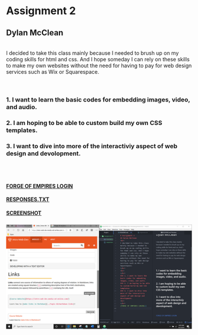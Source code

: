# Assignment 2
## Dylan McClean
<br>
I decided to take this class mainly because I needed to brush up on my coding skills for html and css. And I hope someday I can rely on these skills to make my own websites without the need for having to pay for web design services such as Wix or Squarespace.
</br>
<br>
</br>

### 1. I want to learn the basic codes for embedding images, video, and audio.

### 2. I am hoping to be able to custom build my own CSS templates.

### 3. I want to dive into more of the interactiviy aspect of web design and devolopment.

<br>
</br>

#### [FORGE OF EMPIRES LOGIN](https://us.forgeofempires.com/login)

#### [RESPONSES.TXT](https://github.com/Dylan-McClean/Web-dev-hw/blob/master/Assignment-02/responses.txt)

#### [SCREENSHOT](https://github.com/Dylan-McClean/Web-dev-hw/blob/master/Assignment-02/screenshot.png)

### ![GitHub logo with relative URL](screenshot.png)
